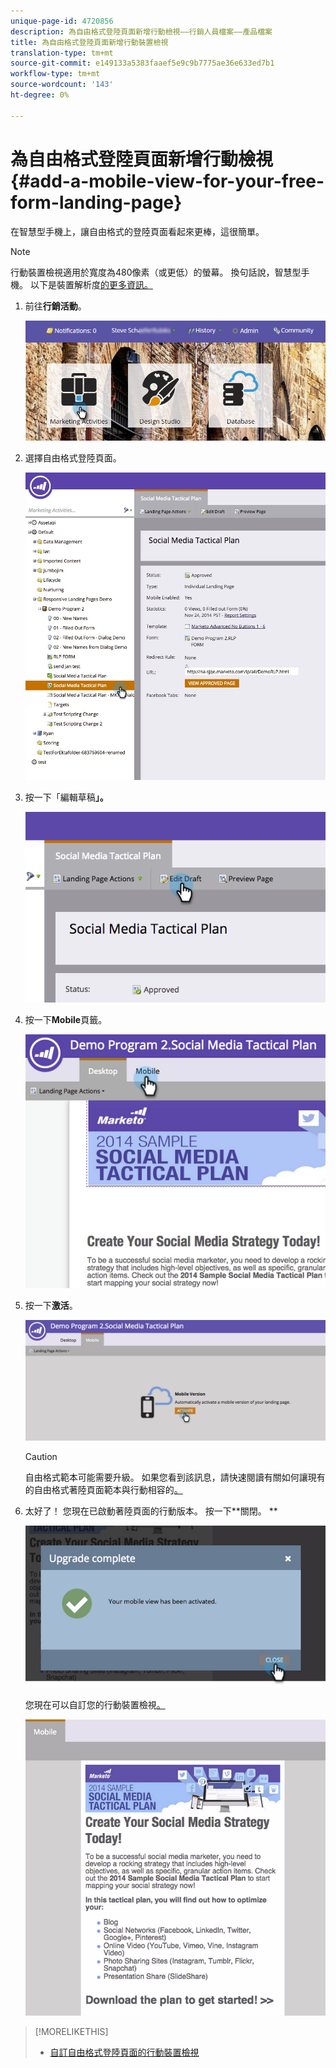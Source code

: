 ```yaml
---
unique-page-id: 4720856
description: 為自由格式登陸頁面新增行動檢視——行銷人員檔案——產品檔案
title: 為自由格式登陸頁面新增行動裝置檢視
translation-type: tm+mt
source-git-commit: e149133a5383faaef5e9c9b7775ae36e633ed7b1
workflow-type: tm+mt
source-wordcount: '143'
ht-degree: 0%

---
```



# 為自由格式登陸頁面新增行動檢視{#add-a-mobile-view-for-your-free-form-landing-page}

在智慧型手機上，讓自由格式的登陸頁面看起來更棒，這很簡單。

>[!NOTE]
>
>行動裝置檢視適用於寬度為480像素（或更低）的螢幕。 換句話說，智慧型手機。 以下是裝置解析度[的更多資訊。](http://mydevice.io/devices/.)

1. 前往&#x200B;**行銷活動**。

   ![](assets/login-marketing-activities-3.png)

1. 選擇自由格式登陸頁面。

   ![](assets/choose-landing-page.jpg)

1. 按一下「編輯草稿&#x200B;**」。**

   ![](assets/image2015-1-22-15-3a38-3a12.png)

1. 按一下&#x200B;**Mobile**&#x200B;頁籤。

   ![](assets/image2015-1-22-16-3a46-3a10.png)

1. 按一下&#x200B;**激活**。

   ![](assets/image2015-1-22-15-3a48-3a47.png)

   >[!CAUTION]
   >
   >自由格式範本可能需要升級。 如果您看到該訊息，請快速閱讀有關如何讓現有的自由格式著陸頁面範本與行動相容的[。](../../../../product-docs/demand-generation/landing-pages/landing-page-templates/make-an-existing-free-form-landing-page-template-mobile-compatible.md)

1. 太好了！ 您現在已啟動著陸頁面的行動版本。 按一下**關閉。 **

   ![](assets/image2015-1-22-16-3a44-3a37.png)

   您現在可以自訂您的行動裝置檢視[。](customize-mobile-view-for-your-free-form-landing-page.md)

   ![](assets/image2015-1-22-16-3a47-3a16.png)

>[!MORELIKETHIS]
>
>* [自訂自由格式登陸頁面的行動裝置檢視](customize-mobile-view-for-your-free-form-landing-page.md)

>



